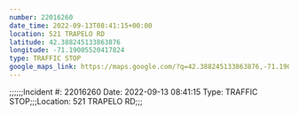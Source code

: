 ```yaml
---
number: 22016260
date_time: 2022-09-13T08:41:15+00:00
location: 521 TRAPELO RD
latitude: 42.388245133863876
longitude: -71.19005520417824
type: TRAFFIC STOP
google_maps_link: https://maps.google.com/?q=42.388245133863876,-71.19005520417824
---
```


;;;;;;Incident #: 22016260  Date: 2022-09-13 08:41:15   Type: TRAFFIC STOP;;;Location: 521 TRAPELO RD;;;
